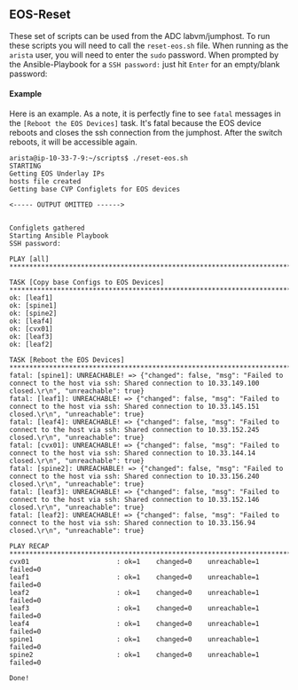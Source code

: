 ## EOS-Reset

These set of scripts can be used from the ADC labvm/jumphost.  To run these scripts you will need to call the `reset-eos.sh` file.  When running as the `arista` user, you will need to enter the `sudo` password.  When prompted by the Ansible-Playbook for a `SSH password:` just hit `Enter` for an empty/blank password:

#### Example
Here is an example.  As a note, it is perfectly fine to see `fatal` messages in the `[Reboot the EOS Devices]` task.  It's fatal because the EOS device reboots and closes the ssh connection from the jumphost.  After the switch reboots, it will be accessible again.

```
arista@ip-10-33-7-9:~/scripts$ ./reset-eos.sh
STARTING
Getting EOS Underlay IPs
hosts file created
Getting base CVP Configlets for EOS devices

<----- OUTPUT OMITTED ------>


Configlets gathered
Starting Ansible Playbook
SSH password:

PLAY [all] ***********************************************************************************************************************************************************************************************************************************

TASK [Copy base Configs to EOS Devices] ******************************************************************************************************************************************************************************************************
ok: [leaf1]
ok: [spine1]
ok: [spine2]
ok: [leaf4]
ok: [cvx01]
ok: [leaf3]
ok: [leaf2]

TASK [Reboot the EOS Devices] ****************************************************************************************************************************************************************************************************************
fatal: [spine1]: UNREACHABLE! => {"changed": false, "msg": "Failed to connect to the host via ssh: Shared connection to 10.33.149.100 closed.\r\n", "unreachable": true}
fatal: [leaf1]: UNREACHABLE! => {"changed": false, "msg": "Failed to connect to the host via ssh: Shared connection to 10.33.145.151 closed.\r\n", "unreachable": true}
fatal: [leaf4]: UNREACHABLE! => {"changed": false, "msg": "Failed to connect to the host via ssh: Shared connection to 10.33.152.245 closed.\r\n", "unreachable": true}
fatal: [cvx01]: UNREACHABLE! => {"changed": false, "msg": "Failed to connect to the host via ssh: Shared connection to 10.33.144.14 closed.\r\n", "unreachable": true}
fatal: [spine2]: UNREACHABLE! => {"changed": false, "msg": "Failed to connect to the host via ssh: Shared connection to 10.33.156.240 closed.\r\n", "unreachable": true}
fatal: [leaf3]: UNREACHABLE! => {"changed": false, "msg": "Failed to connect to the host via ssh: Shared connection to 10.33.152.146 closed.\r\n", "unreachable": true}
fatal: [leaf2]: UNREACHABLE! => {"changed": false, "msg": "Failed to connect to the host via ssh: Shared connection to 10.33.156.94 closed.\r\n", "unreachable": true}

PLAY RECAP ***********************************************************************************************************************************************************************************************************************************
cvx01                      : ok=1    changed=0    unreachable=1    failed=0
leaf1                      : ok=1    changed=0    unreachable=1    failed=0
leaf2                      : ok=1    changed=0    unreachable=1    failed=0
leaf3                      : ok=1    changed=0    unreachable=1    failed=0
leaf4                      : ok=1    changed=0    unreachable=1    failed=0
spine1                     : ok=1    changed=0    unreachable=1    failed=0
spine2                     : ok=1    changed=0    unreachable=1    failed=0

Done!
```